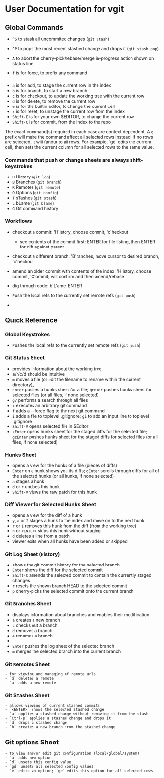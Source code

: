 # User Documentation for vgit

## Global Commands

- `^S` to stash all uncommited changes (`git stash`)
- `^P` to pops the most recent stashed change and drops it (`git stash pop`)
- `A` to abort the cherry-pick/rebase/merge in-progress action shown on status line

- `f` is for force, to prefix any command


###

- `a` is for add, to stage the current row in the index
- `b` is for branch, to start a new branch
- `c` is for checkout, to update the working tree with the current row
- `d` is for delete, to remove the current row
- `e` is for the builtin editor, to change the current cell
- `r` is for reset, to unstage the current row from the index
- `Shift-E` is for your own $EDITOR, to change the current row
- `Shift-C` is for commit, from the index to the repo

The exact command(s) required in each case are context dependent.
A `g` prefix will make the command affect all selected rows instead.  If no rows are selected, it will fanout to all rows.
For example, 'ge' edits the current cell, then sets the current column for all selected rows to the same value.

### Commands that push or change sheets are always shift-keystrokes.

- `H` History (`git log`)
- `B` Branches (`git branch`)
- `R` Remotes (`git remote`)
- `O` Options (`git config`)
- `T` sTashes (`git stash`)
- `L` bLame (`git blame`)
- `G` Git command history

### Workflows

- checkout a commit: 'H'istory, choose commit, 'c'heckout
   - see contents of the commit first: ENTER for file listing, then ENTER for diff against parent.

- checkout a different branch: 'B'ranches, move cursor to desired branch, 'c'heckout

- amend an older commit with contents of the index: 'H'istory, choose commit, 'C'ommit; will confirm and then amend/rebase

- dig through code: b'L'ame, ENTER

- `P`ush the local refs to the currently set remote refs (`git push`)

- 


## Quick Reference

### Global Keystrokes
- `P`ushes the local refs to the currently set remote refs (`git push`)

### Git Status Sheet
- provides information about the working tree
- a/r/c/d should be intuitive
- `m` moves a file (or `e`dit the filename to rename within the current directory)_
- `Enter` pushes a hunks sheet for a file; `gEnter` pushes hunks sheet for selected files (or all files, if none selected)
- `g/` performs a search through all files
- `x` executes an arbitrary git command
- `f` adds a --force flag to the next git command
- `i` adds a file to toplevel .gitignore; `gi` to add an input line to toplevel .gitignore
- `Shift-V` opens selected file in $Editor
- `zEnter` opens hunks sheet for the staged diffs for the selected file; `gzEnter` pushes hunks sheet for the staged diffs for selected files (or all files, if none selected)

### Hunks Sheet 
- opens a view for the hunks of a file (pieces of diffs)
- `Enter` on a hunk shows you its diffs; `gEnter` scrolls through diffs for all of the selected hunks (or all hunks, if none selected)
- `a` stages a hunk
- `d` or `r` undoes this hunk
- `Shift-V` views the raw patch for this hunk

### Diff Viewer for Selected Hunks Sheet
- opens a view for the diff of a hunk
- `y`, `a` or `2` stages a hunk to the index and move on to the next hunk
- `r` or `1` removes this hunk from the diff (from the working tree)
- `n` or `<ENTER>` skips this hunk without staging 
- `d` deletes a line from a patch
- viewer exits when all hunks have been added or skipped

### Git Log Sheet (`H`istory)
- shows the git commit history for the selected branch
- `Enter` shows the diff for the selected commit
- `Shift-C` amends the selected commit to contain the currently staged changes
- `r` resets the shown branch HEAD to the selected commit
- `p` cherry-picks the selected commit onto the current branch

### Git `B`ranches Sheet
- displays information about branches and enables their modification
- `a` creates a new branch
- `c` checks out a branch
- `d` removes a branch
- `e` renames a branch
- 
- `Enter` pushes the log sheet of the selected branch
- `m` merges the selected branch into the current branch

### Git `R`emotes Sheet
    - for viewing and managing of remote urls
    - `d` deletes a remote
    - `a` adds a new remote

### Git S`T`ashes Sheet
    - allows viewing of current stashed commits
    - `<ENTER>` shows the selected stashed change
    - `a` applies a stashed change without removing it from the stash
    - `Ctrl-p` applies a stashed change and drops it
    - `d` drops a stashed change
    - `b` creates a new branch from the stashed change

## Git `O`ptions Sheet
    - to view and/or edit git configuration (local/global/system)
    - `a` adds new option
    - `d` unsets this config value
    - `gd` unsets all selected config values
    - `e` edits an option; `ge` edits this option for all selected rows
